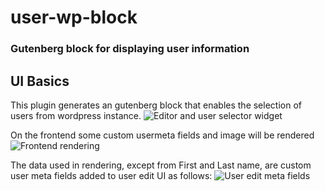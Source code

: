 # user-wp-block
### Gutenberg block for displaying user information

## UI Basics

This plugin generates an gutenberg block that enables the selection of users from wordpress instance.
![Editor and user selector widget](https://i.imgur.com/fG05JSA.png)


On the frontend some custom usermeta fields and image will be rendered
![Frontend rendering](https://i.imgur.com/ISwu1ca.png)


The data used in rendering, except from First and Last name, are custom user meta fields added to user edit UI as follows: 
![User edit meta fields](https://i.imgur.com/Lougm3W.png)

